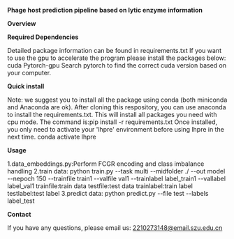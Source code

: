 **Phage host prediction pipeline based on lytic enzyme information**

**Overview**

**Required Dependencies**

Detailed package information can be found in requirements.txt
If you want to use the gpu to accelerate the program please install the packages below:
cuda
Pytorch-gpu
Search pytorch to find the correct cuda version based on your computer.

**Quick install**

Note: we suggest you to install all the package using conda (both miniconda and Anaconda are ok).
After cloning this respository, you can use anaconda to install the requirements.txt. This will install all packages you need with cpu mode. The command is:pip install -r requirements.txt
Once installed, you only need to activate your 'lhpre' environment before using lhpre in the next time.
conda activate lhpre

**Usage**

1.data_embeddings.py:Perform FCGR encoding and class imbalance handling
2.train data:
python train.py --task multi --midfolder ./ --out model --nepoch 150 --trainfile train1 --valfile val1 --trainlabel label_train1 --vallabel label_val1
trainfile:train data
testfile:test data
trainlabel:train label
testlabel:test label
3.predict data:
python predict.py --file test --labels label_test

**Contact**

If you have any questions, please email us: 2210273148@email.szu.edu.cn



